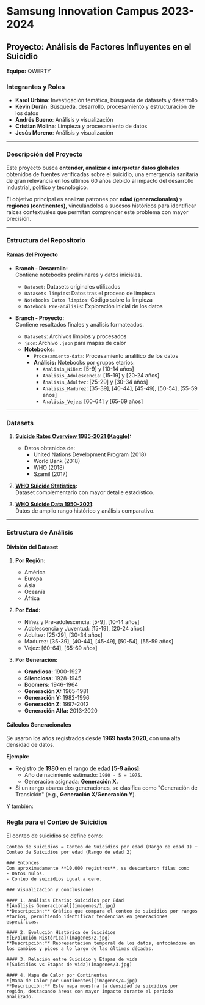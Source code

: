 # Samsung Innovation Campus 2023-2024  
## Proyecto: Análisis de Factores Influyentes en el Suicidio  

**Equipo:** QWERTY  

### Integrantes y Roles  
- **Karol Urbina**: Investigación temática, búsqueda de datasets y desarrollo  
- **Kevin Durán**: Búsqueda, desarrollo, procesamiento y estructuración de los datos  
- **Andrés Bueno**: Análisis y visualización  
- **Cristian Molina**: Limpieza y procesamiento de datos  
- **Jesús Moreno**: Análisis y visualización  

---

### Descripción del Proyecto  
Este proyecto busca **entender, analizar e interpretar datos globales** obtenidos de fuentes verificadas sobre el suicidio, una emergencia sanitaria de gran relevancia en los últimos 60 años debido al impacto del desarrollo industrial, político y tecnológico.  

El objetivo principal es analizar patrones por **edad (generacionales)** y **regiones (continentes)**, vinculándolos a sucesos históricos para identificar raíces contextuales que permitan comprender este problema con mayor precisión.  

---

### Estructura del Repositorio  

#### Ramas del Proyecto  
- **Branch - Desarrollo:**  
  Contiene notebooks preliminares y datos iniciales.  
  - `Dataset`: Datasets originales utilizados  
  - `Datasets limpios`: Datos tras el proceso de limpieza  
  - `Notebooks Datos limpios`: Código sobre la limpieza  
  - `Notebook Pre-análisis`: Exploración inicial de los datos  

- **Branch - Proyecto:**  
  Contiene resultados finales y análisis formateados.  
  - `Datasets`: Archivos limpios y procesados  
  - `json`: Archivo `.json` para mapas de calor  
  - **Notebooks:**  
    - `Procesamiento-data`: Procesamiento analítico de los datos  
    - **Análisis:** Notebooks por grupos etarios:  
      - `Analisis_Niñez`: [5-9] y [10-14 años]  
      - `Analisis_Adolescencia`: [15-19] y [20-24 años]  
      - `Analisis_Adultez`: [25-29] y [30-34 años]  
      - `Analisis_Madurez`: [35-39], [40-44], [45-49], [50-54], [55-59 años]  
      - `Analisis_Vejez`: [60-64] y [65-69 años]  

---

### Datasets  
1. **[Suicide Rates Overview 1985-2021 (Kaggle)](https://www.kaggle.com/datasets/omkargowda/suicide-rates-overview-1985-to-2021):**  
   - Datos obtenidos de:  
     - United Nations Development Program (2018)  
     - World Bank (2018)  
     - WHO (2018)  
     - Szamil (2017)  

2. **[WHO Suicide Statistics](https://www.kaggle.com/datasets/szamil/who-suicide-statistics/data):**  
   Dataset complementario con mayor detalle estadístico.  

3. **[WHO Suicide Data 1950-2021](https://www.kaggle.com/datasets/kumaranand05/who-suicide-data-1950-2021):**  
   Datos de amplio rango histórico y análisis comparativo.  

---

### Estructura de Análisis  

#### División del Dataset  
1. **Por Región:**  
   - América  
   - Europa  
   - Asia  
   - Oceanía  
   - África  

2. **Por Edad:**  
   - Niñez y Pre-adolescencia: [5-9], [10-14 años]  
   - Adolescencia y Juventud: [15-19], [20-24 años]  
   - Adultez: [25-29], [30-34 años]  
   - Madurez: [35-39], [40-44], [45-49], [50-54], [55-59 años]  
   - Vejez: [60-64], [65-69 años]  

3. **Por Generación:**  
   - **Grandiosa:** 1900-1927  
   - **Silenciosa:** 1928-1945  
   - **Boomers:** 1946-1964  
   - **Generación X:** 1965-1981  
   - **Generación Y:** 1982-1996  
   - **Generación Z:** 1997-2012  
   - **Generación Alfa:** 2013-2020  

#### Cálculos Generacionales  
Se usaron los años registrados desde **1969 hasta 2020**, con una alta densidad de datos.  

**Ejemplo:**  
- Registro de **1980** en el rango de edad **[5-9 años]:**  
  - Año de nacimiento estimado: `1980 - 5 = 1975`.  
  - Generación asignada: **Generación X.**  
- Si un rango abarca dos generaciones, se clasifica como "Generación de Transición" (e.g., **Generación X/Generación Y**).  

Y también:
### Regla para el Conteo de Suicidios  
El conteo de suicidios se define como:  

```plaintext
Conteo de suicidios = Conteo de Suicidios por edad (Rango de edad 1) + Conteo de Suicidios por edad (Rango de edad 2)

### Entonces  
Con aproximadamente **10,000 registros**, se descartaron filas con:  
- Datos nulos.  
- Conteo de suicidios igual a cero.  

### Visualización y conclusiones 

#### 1. Análisis Etario: Suicidios por Edad  
![Análisis Generacional](imagenes/1.jpg)
**Descripción:** Gráfica que compara el conteo de suicidios por rangos etarios, permitiendo identificar tendencias en generaciones específicas.  

#### 2. Evolución Histórica de Suicidios  
![Evolución Histórica](imagenes/2.jpg) 
**Descripción:** Representación temporal de los datos, enfocándose en los cambios y picos a lo largo de las últimas décadas.  

#### 3. Relación entre Suicidio y Etapas de vida  
![Suicidios vs Etapas de vida](imagenes/3.jpg)  

#### 4. Mapa de Calor por Continentes  
![Mapa de Calor por Continentes](imagenes/4.jpg)  
**Descripción:** Este mapa muestra la densidad de suicidios por región, destacando áreas con mayor impacto durante el periodo analizado.  



